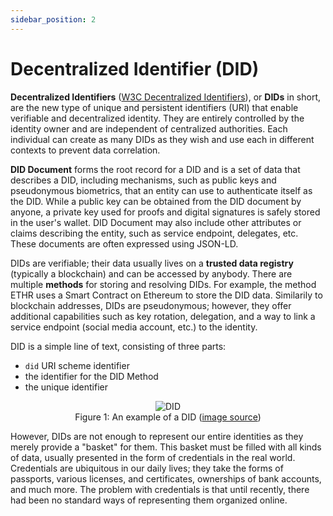 ```yaml
---
sidebar_position: 2
---
```


# Decentralized Identifier (DID)

**Decentralized Identifiers** ([W3C Decentralized Identifiers](https://www.w3.org/TR/did-core/)), or **DIDs** in short, are the new type of unique and persistent identifiers (URI) that enable verifiable and decentralized identity. They are entirely controlled by the identity owner and are independent of centralized authorities. Each individual can create as many DIDs as they wish and use each in different contexts to prevent data correlation.

**DID Document** forms the root record for a DID and is a set of data that describes a DID, including mechanisms, such as public keys and pseudonymous biometrics, that an entity can use to authenticate itself as the DID. While a public key can be obtained from the DID document by anyone, a private key used for proofs and digital signatures is safely stored in the user's wallet. DID Document may also include other attributes or claims describing the entity, such as service endpoint, delegates, etc. These documents are often expressed using JSON-LD.

DIDs are verifiable; their data usually lives on a **trusted data registry** (typically a blockchain) and can be accessed by anybody. There are multiple **methods** for storing and resolving DIDs. For example, the method ETHR uses a Smart Contract on Ethereum to store the DID data. Similarily to blockchain addresses, DIDs are pseudonymous; however, they offer additional capabilities such as key rotation, delegation, and a way to link a service endpoint (social media account, etc.) to the identity.

DID is a simple line of text, consisting of three parts:

- `did` URI scheme identifier
- the identifier for the DID Method
- the unique identifier

<center>
    
<img src="https://www.w3.org/TR/did-core/diagrams/parts-of-a-did.svg" alt="DID" /><br />
    Figure 1: An example of a DID (<a href="https://www.w3.org/TR/did-core/diagrams/parts-of-a-did.svg">image source</a>)

</center>

However, DIDs are not enough to represent our entire identities as they merely provide a "basket" for them. This basket must be filled with all kinds of data, usually presented in the form of credentials in the real world. Credentials are ubiquitous in our daily lives; they take the forms of passports, various licenses, and certificates, ownerships of bank accounts, and much more. The problem with credentials is that until recently, there had been no standard ways of representing them organized online.
